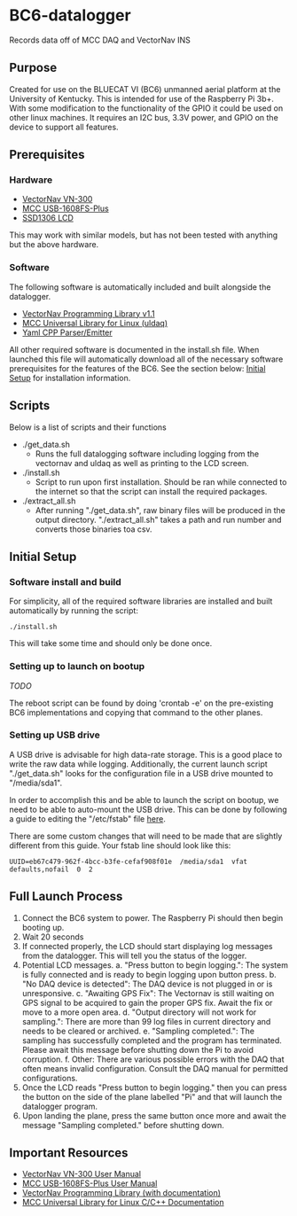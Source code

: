 # BC6-datalogger
Records data off of MCC DAQ and VectorNav INS

## Purpose
Created for use on the BLUECAT VI (BC6) unmanned aerial platform at the University of Kentucky.
This is intended for use of the Raspberry Pi 3b+. With some modification to the functionality of 
the GPIO it could be used on other linux machines. It requires an I2C bus, 3.3V power, and GPIO 
on the device to support all features.

## Prerequisites

### Hardware

- [VectorNav VN-300](https://www.vectornav.com/products/vn-300)
- [MCC USB-1608FS-Plus](https://www.mccdaq.com/usb-data-acquisition/USB-1608FS-Plus-Series)
- [SSD1306 LCD](https://www.amazon.com/MakerFocus-Display-SSD1306-3-3V-5V-Arduino/dp/B0761LV1SD/ref=sr_1_4?dchild=1&keywords=SSD1306&qid=1608144476&sr=8-4)

This may work with similar models, but has not been tested with anything but the above hardware.

### Software

The following software is automatically included and built alongside the datalogger.
- [VectorNav Programming Library v1.1](https://www.vectornav.com/support/downloads)
- [MCC Universal Library for Linux (uldaq)](https://github.com/mccdaq/uldaq/)
- [Yaml CPP Parser/Emitter](https://github.com/jbeder/yaml-cpp)

All other required software is documented in the install.sh file. When launched this file will automatically 
download all of the necessary software prerequisites for the features of the BC6. See the section below: 
[Initial Setup](https://github.com/irowebbn/BC5-datalogger#important-resources) for installation information.

## Scripts

Below is a list of scripts and their functions

* ./get_data.sh
    - Runs the full datalogging software including logging from the vectornav and uldaq as well as printing to the LCD screen.
* ./install.sh
    - Script to run upon first installation. Should be ran while connected to the internet so that the script can install the required packages.
* ./extract_all.sh
    - After running "./get_data.sh", raw binary files will be produced in the output directory. "./extract_all.sh" takes a path and run number and converts those binaries toa csv.
 
## Initial Setup

### Software install and build
For simplicity, all of the required software libraries are installed and built automatically by running the script: 
```
./install.sh
```
This will take some time and should only be done once.

### Setting up to launch on bootup

_TODO_

The reboot script can be found by doing 'crontab -e' on the pre-existing BC6 implementations and copying that command to the other planes. 

### Setting up USB drive

A USB drive is advisable for high data-rate storage. This is a good place to write the raw data while logging.
Additionally, the current launch script "./get_data.sh" looks for the configuration file in a USB drive mounted 
to "/media/sda1".

In order to accomplish this and be able to launch the script on bootup, we need to be able to auto-mount the USB drive. 
This can be done by following a guide to editing the "/etc/fstab" file [here](https://www.linuxbabe.com/desktop-linux/how-to-automount-file-systems-on-linux).

There are some custom changes that will need to be made that are slightly different from this guide. Your fstab line should look like this:

```
UUID=eb67c479-962f-4bcc-b3fe-cefaf908f01e  /media/sda1  vfat  defaults,nofail  0  2
```

## Full Launch Process

1. Connect the BC6 system to power. The Raspberry Pi should then begin booting up.
2. Wait 20 seconds
3. If connected properly, the LCD should start displaying log messages from the datalogger. This will tell you the status of the logger.
4. Potential LCD messages.
    a. "Press button to begin logging.": The system is fully connected and is ready to begin logging upon button press.
    b. "No DAQ device is detected": The DAQ device is not plugged in or is unresponsive.
    c. "Awaiting GPS Fix": The Vectornav is still waiting on GPS signal to be acquired to gain the proper GPS fix. Await the fix or move to a more open area.
    d. "Output directory will not work for sampling.": There are more than 99 log files in current directory and needs to be cleared or archived.
    e. "Sampling completed.": The sampling has successfully completed and the program has terminated. Please await this message before shutting down the Pi to avoid corruption.
    f. Other: There are various possible errors with the DAQ that often means invalid configuration. Consult the DAQ manual for permitted configurations.
5. Once the LCD reads "Press button to begin logging." then you can press the button on the side of the plane labelled "Pi" and that will launch the datalogger program.
6. Upon landing the plane, press the same button once more and await the message "Sampling completed." before shutting down.

 ## Important Resources
 - [VectorNav VN-300 User Manual](https://www.vectornav.com/docs/default-source/documentation/vn-300-documentation/vn-300-user-manual-(um005).pdf)
 - [MCC USB-1608FS-Plus User Manual](https://www.mccdaq.com/PDFs/manuals/USB-1608FS-Plus.pdf)
 - [VectorNav Programming Library (with documentation)](https://www.vectornav.com/docs/default-source/downloads/programming-library/vnproglib-1-1-4.zip?sfvrsn=fe678835_20)
 - [MCC Universal Library for Linux C/C++ Documentation](https://www.mccdaq.com/PDFs/Manuals/UL-Linux/c/index.html)
